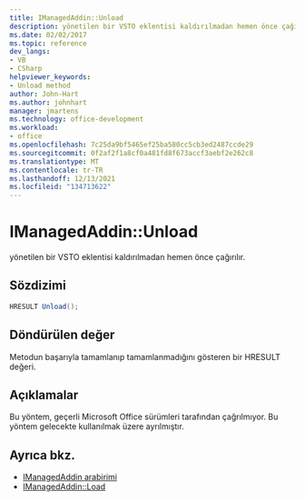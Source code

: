 ```yaml
---
title: IManagedAddin::Unload
description: yönetilen bir VSTO eklentisi kaldırılmadan hemen önce çağırılır.
ms.date: 02/02/2017
ms.topic: reference
dev_langs:
- VB
- CSharp
helpviewer_keywords:
- Unload method
author: John-Hart
ms.author: johnhart
manager: jmartens
ms.technology: office-development
ms.workload:
- office
ms.openlocfilehash: 7c25da9bf5465ef25ba580cc5cb3ed2487ccde29
ms.sourcegitcommit: 0f2af2f1a8cf0a481fd8f673accf3aebf2e262c8
ms.translationtype: MT
ms.contentlocale: tr-TR
ms.lasthandoff: 12/13/2021
ms.locfileid: "134713622"
---
```

# <a name="imanagedaddinunload"></a>IManagedAddin::Unload
  yönetilen bir VSTO eklentisi kaldırılmadan hemen önce çağırılır.

## <a name="syntax"></a>Sözdizimi

```csharp
HRESULT Unload();
```

## <a name="return-value"></a>Döndürülen değer
 Metodun başarıyla tamamlanıp tamamlanmadığını gösteren bir HRESULT değeri.

## <a name="remarks"></a>Açıklamalar
 Bu yöntem, geçerli Microsoft Office sürümleri tarafından çağrılmıyor. Bu yöntem gelecekte kullanılmak üzere ayrılmıştır.

## <a name="see-also"></a>Ayrıca bkz.
- [IManagedAddin arabirimi](../vsto/imanagedaddin-interface.md)
- [IManagedAddin::Load](../vsto/imanagedaddin-load.md)
